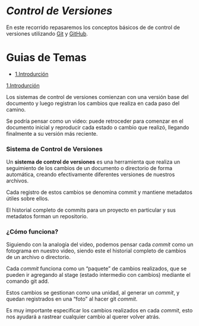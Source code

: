 # *Control de Versiones*
En este recorrido repasaremos los conceptos básicos de de control de versiones utilizando [Git](https://git-scm.com/downloads) y [GitHub](https://github.com/). 

# Guias de Temas
* [1.Introdurción](#1-intro)


[1.Introdurción](#1-intro)

Los sistemas de control de versiones comienzan con una versión base del documento y luego registran los cambios que realiza en cada paso del camino. 

Se podría pensar como un video: puede retroceder para comenzar en el documento inicial y reproducir cada estado o cambio que realizó, llegando finalmente a su versión más reciente.

### Sistema de Control de Versiones

Un **sistema de control de versiones** es una herramienta que realiza un seguimiento de los cambios de un documento o directorio de forma automática, creando efectivamente diferentes versiones de nuestros archivos. 

Cada registro de estos cambios se denomina commit y mantiene metadatos útiles sobre ellos. 

El historial completo de commits para un proyecto en particular y sus metadatos forman un repositorio. 


### ¿Cómo funciona?

Siguiendo con la analogía del video, podemos pensar cada _commit_ como un fotograma en nuestro video, siendo este el historial completo de cambios de un archivo o directorio. 

Cada _commit_ funciona como un “paquete” de cambios realizados, que se pueden ir agregando al stage (estado intermedio con cambios) mediante el comando git add. 

Estos cambios se gestionan como una unidad, al generar un _commit_, y quedan registrados en una “foto” al hacer git _commit_.

Es muy importante especificar los cambios realizados en cada _commit_, esto nos ayudará a rastrear cualquier cambio al querer volver atrás.

